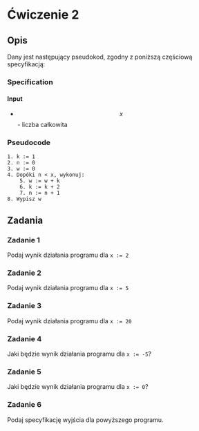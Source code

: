 # Ćwiczenie 2

## Opis

Dany jest następujący pseudokod, zgodny z poniższą częściową specyfikacją:

### Specification

#### Input

* $$x$$ - liczba całkowita

### Pseudocode

```
1. k := 1
2. n := 0
3. w := 0
4. Dopóki n < x, wykonuj:
    5. w := w + k
    6. k := k + 2
    7. n := n + 1
8. Wypisz w
```

## Zadania

### Zadanie 1

Podaj wynik działania programu dla `x := 2`

### Zadanie 2

Podaj wynik działania programu dla `x := 5`

### Zadanie 3

Podaj wynik działania programu dla `x := 20`

### Zadanie 4

Jaki będzie wynik działania programu dla `x := -5`?

### Zadanie 5

Jaki będzie wynik działania programu dla `x := 0`?

### Zadanie 6

Podaj specyfikację wyjścia dla powyższego programu.